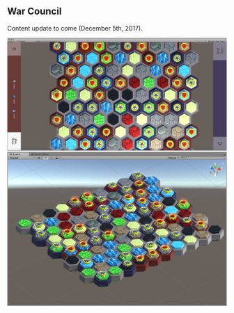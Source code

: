 <html>
    <body>
        <div id="projects_content">
            <h2>War Council</h2>
            <p id="textContent">
                Content update to come (December 5th, 2017).
            </p>
            <div id="contentImages">
                <img src="assets/images/WarCouncil/IngameScreenshot.jpg" alt="IngameScreenshot">
                <img src="assets/images/WarCouncil/Map.png" alt="Random generated map">
            </div>
        </div>
    </body>
</html>